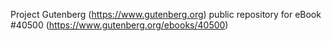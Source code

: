 Project Gutenberg (https://www.gutenberg.org) public repository for eBook #40500 (https://www.gutenberg.org/ebooks/40500)
